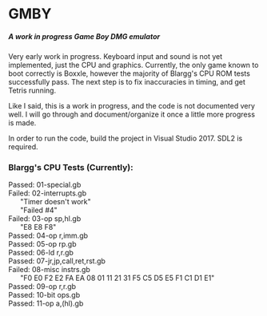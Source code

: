 # GMBY
##### A work in progress Game Boy DMG emulator

Very early work in progress. Keyboard input and sound is not yet implemented, just the CPU and graphics. Currently, the only game known to boot correctly is Boxxle, however the majority of Blargg's CPU ROM tests successfully pass. The next step is to fix inaccuracies in timing, and get Tetris running.

Like I said, this is a work in progress, and the code is not documented very well. I will go through and document/organize it once a little more progress is made.

In order to run the code, build the project in Visual Studio 2017. SDL2 is required.

### Blargg's CPU Tests (Currently):
Passed: 01-special.gb  
Failed: 02-interrupts.gb  
&nbsp;&nbsp;&nbsp;&nbsp;&nbsp;&nbsp;"Timer doesn't work"  
&nbsp;&nbsp;&nbsp;&nbsp;&nbsp;&nbsp;"Failed #4"  
Failed: 03-op sp,hl.gb  
&nbsp;&nbsp;&nbsp;&nbsp;&nbsp;&nbsp;"E8 E8 F8"  
Passed: 04-op r,imm.gb  
Passed: 05-op rp.gb  
Passed: 06-ld r,r.gb  
Passed: 07-jr,jp,call,ret,rst.gb  
Failed: 08-misc instrs.gb  
&nbsp;&nbsp;&nbsp;&nbsp;&nbsp;&nbsp;"F0 E0 F2 E2 FA EA 08 01 11 21 31 F5 C5 D5 E5 F1 C1 D1 E1"  
Passed: 09-op r,r.gb  
Passed: 10-bit ops.gb  
Passed: 11-op a,(hl).gb  
